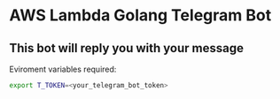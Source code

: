 # AWS Lambda Golang Telegram Bot

## This bot will reply you with your message

Eviroment variables required:

```bash
export T_TOKEN=<your_telegram_bot_token>
```
